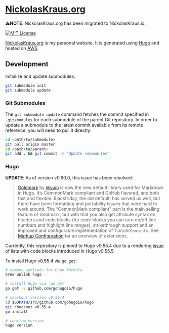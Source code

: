# [NickolasKraus.org](https://nickolaskraus.org)

⚠️**NOTE**: NickolasKraus.org has been migrated to NickolasKraus.io.

[![MIT License](https://img.shields.io/badge/License-MIT-blue.svg)](https://github.com/NickolasHKraus/nickolaskraus-org/blob/master/LICENSE)

[NickolasKraus.org](https://nickolaskraus.org) is my personal website. It is generated using [Hugo](https://gohugo.io) and hosted on [AWS](https://aws.amazon.com).

## Development

Initialize and update submodules:

```bash
git submodule init
git submodule update
```

### Git Submodules

The `git submodule update` command fetches the commit specified in `.git/modules` for each submodule of the parent Git repository. In order to update a submodule to the latest commit available from its remote reference, you will need to pull it directly:

```bash
cd <path/to/submodule>
git pull origin master
cd <path/to/parent>
git add . && git commit -m "Update submodules"
```

### Hugo

**UPDATE**: As of version v0.60.0, this issue has been resolved:

>[Goldmark](https://github.com/yuin/goldmark) by [@yuin](https://github.com/yuin) is now the new default library used for Markdown in Hugo. It’s CommonMark compliant and GitHub flavored, and both fast and flexible. Blackfriday, the old default, has served us well, but there have been formatting and portability issues that were hard to work around. The “CommonMark compliant” part is the main selling feature of Goldmark, but with that you also get attribute syntax on headers and code blocks (for code blocks you can turn on/off line numbers and highlight line ranges), strikethrough support and an improved and configurable implementation of `TableOfContents`. See [Markup Configuration](https://gohugo.io/getting-started/configuration-markup) for an overview of extensions.

Currently, this repository is pinned to Hugo v0.55.4 due to a rendering [issue](https://github.com/gohugoio/hugo/issues/6040) of lists with code blocks introduced in Hugo v0.55.5.

To install Hugo v0.55.4 via `go get`:

```bash
# remove symlinks for Hugo formula
brew unlink hugo

# install Hugo via `go get`
go get -v github.com/gohugoio/hugo

# checkout version v0.55.4
cd $GOPATH/src/github.com/gohugoio/hugo
git checkout v0.55.4
go install

# confirm version
hugo version
```

